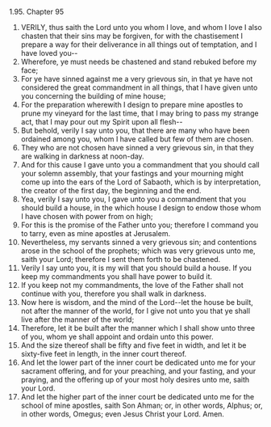 1.95. Chapter 95
1. VERILY, thus saith the Lord unto you whom I love, and whom I love I also chasten that their sins may be forgiven, for with the chastisement I prepare a way for their deliverance in all things out of temptation, and I have loved you--
2. Wherefore, ye must needs be chastened and stand rebuked before my face;
3. For ye have sinned against me a very grievous sin, in that ye have not considered the great commandment in all things, that I have given unto you concerning the building of mine house;
4. For the preparation wherewith I design to prepare mine apostles to prune my vineyard for the last time, that I may bring to pass my strange act, that I may pour out my Spirit upon all flesh--
5. But behold, verily I say unto you, that there are many who have been ordained among you, whom I have called but few of them are chosen.
6. They who are not chosen have sinned a very grievous sin, in that they are walking in darkness at noon-day.
7. And for this cause I gave unto you a commandment that you should call your solemn assembly, that your fastings and your mourning might come up into the ears of the Lord of Sabaoth, which is by interpretation, the creator of the first day, the beginning and the end.
8. Yea, verily I say unto you, I gave unto you a commandment that you should build a house, in the which house I design to endow those whom I have chosen with power from on high;
9. For this is the promise of the Father unto you; therefore I command you to tarry, even as mine apostles at Jerusalem.
10. Nevertheless, my servants sinned a very grievous sin; and contentions arose in the school of the prophets; which was very grievous unto me, saith your Lord; therefore I sent them forth to be chastened.
11. Verily I say unto you, it is my will that you should build a house. If you keep my commandments you shall have power to build it.
12. If you keep not my commandments, the love of the Father shall not continue with you, therefore you shall walk in darkness.
13. Now here is wisdom, and the mind of the Lord--let the house be built, not after the manner of the world, for I give not unto you that ye shall live after the manner of the world;
14. Therefore, let it be built after the manner which I shall show unto three of you, whom ye shall appoint and ordain unto this power.
15. And the size thereof shall be fifty and five feet in width, and let it be sixty-five feet in length, in the inner court thereof.
16. And let the lower part of the inner court be dedicated unto me for your sacrament offering, and for your preaching, and your fasting, and your praying, and the offering up of your most holy desires unto me, saith your Lord.
17. And let the higher part of the inner court be dedicated unto me for the school of mine apostles, saith Son Ahman; or, in other words, Alphus; or, in other words, Omegus; even Jesus Christ your Lord. Amen.

